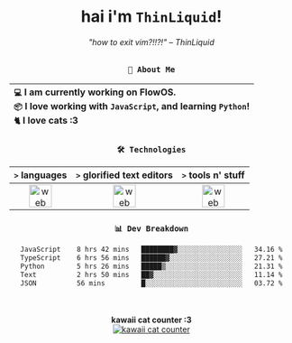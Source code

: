 <div align="center">
  
  # hai i'm `ThinLiquid`!
  ###### "how to exit vim?!!?!" – ThinLiquid
  
  ### `👤 About Me`

  | `💻`  I am currently working on __FlowOS__.<br/>`📦`  I love working with `JavaScript`, and learning `Python`!</br>`🐈`  I love cats :3 |
  |:---|

  
  ### `🛠️ Technologies`
  
  | `>` **languages**  | `>` **glorified text editors** | `>` **tools n' stuff** |
  |:------------------:|:------------------------------:|:----------------------:|
  | <img src="https://skillicons.dev/icons?i=ts,js,react" alt="web dev" height="40"/> | <img src="https://skillicons.dev/icons?i=vscode,eclipse,idea" alt="web dev" height="40"/> | <img src="https://skillicons.dev/icons?i=bash,git,photoshop" alt="web dev" height="40"/> |
  
  ### `📊 Dev Breakdown`
  
  <!--START_SECTION:waka-->

```txt
JavaScript    8 hrs 42 mins   ████████▓░░░░░░░░░░░░░░░░   34.16 %
TypeScript    6 hrs 56 mins   ██████▓░░░░░░░░░░░░░░░░░░   27.21 %
Python        5 hrs 26 mins   █████▒░░░░░░░░░░░░░░░░░░░   21.31 %
Text          2 hrs 50 mins   ██▓░░░░░░░░░░░░░░░░░░░░░░   11.14 %
JSON          56 mins         █░░░░░░░░░░░░░░░░░░░░░░░░   03.72 %
```

<!--END_SECTION:waka-->
  
  <br/><br/>
  <b>kawaii cat counter :3</b><br/>
  [![kawaii cat counter](https://count.getloli.com/get/@ThinLiquid?theme=moebooru)](https://moe-counter.glitch.me)
</div>
